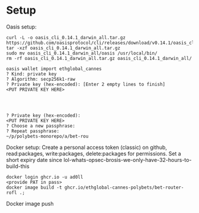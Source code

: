 # Setup

Oasis setup:
```shell
curl -L -o oasis_cli_0.14.1_darwin_all.tar.gz https://github.com/oasisprotocol/cli/releases/download/v0.14.1/oasis_cli_0.14.1_darwin_all.tar.g
tar -xzf oasis_cli_0.14.1_darwin_all.tar.gz
sudo mv oasis_cli_0.14.1_darwin_all/oasis /usr/local/bin/
rm -rf oasis_cli_0.14.1_darwin_all.tar.gz oasis_cli_0.14.1_darwin_all/

oasis wallet import ethglobal_cannes
? Kind: private key
? Algorithm: secp256k1-raw
? Private key (hex-encoded): [Enter 2 empty lines to finish]
<PUT PRIVATE KEY HERE>




? Private key (hex-encoded): 
<PUT PRIVATE KEY HERE>
? Choose a new passphrase: 
? Repeat passphrase: 
~/p/polybets-monorepo/a/bet-rou
```

Docker setup:
Create a personal access token (classic) on github, read:packages, write:packages, delete:packages for permissions. Set a short expiry date since lol-whats-opsec-brosis-we-only-have-32-hours-to-build-this
``` shell
docker login ghcr.io -u ad0ll
<provide PAT in pass>
docker image build -t ghcr.io/ethglobal-cannes-polybets/bet-router-rofl .;
```

Docker image push 